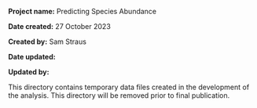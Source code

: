 **Project name:** Predicting Species Abundance

**Date created:** 27 October 2023

**Created by:** Sam Straus

**Date updated:**

**Updated by:**

This directory contains temporary data files created in the development of the analysis. This directory will be removed prior to final publication.